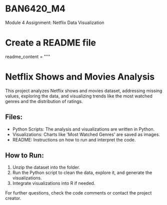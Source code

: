 # BAN6420_M4
Module 4 Assignment: Netflix Data Visualization

# Create a README file
readme_content = """
# Netflix Shows and Movies Analysis

This project analyzes Netflix shows and movies dataset, addressing missing values, 
exploring the data, and visualizing trends like the most watched genres and the distribution of ratings.

## Files:
- Python Scripts: The analysis and visualizations are written in Python.
- Visualizations: Charts like 'Most Watched Genres' are saved as images.
- README: Instructions on how to run and interpret the code.

## How to Run:
1. Unzip the dataset into the folder.
2. Run the Python script to clean the data, explore it, and generate the visualizations.
3. Integrate visualizations into R if needed.

For further questions, check the code comments or contact the project creator.
